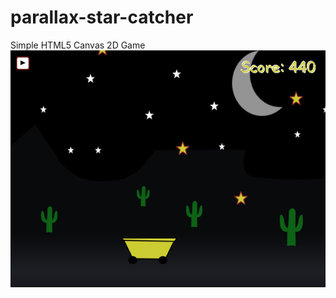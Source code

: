# parallax-star-catcher
Simple HTML5 Canvas 2D Game
![alt tag](https://github.com/be9concepts/parallax-star-catcher/blob/master/Capture.PNG?raw=true)

